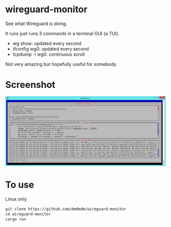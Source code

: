 # wireguard-monitor
See what Wireguard is doing.

It runs just runs 3 commands in a terminal GUI (a TUI).
- wg show: updated every second
- ifconfig wg0: updated every second
- tcpdump -i wg0: continuous scroll

Not very amazing but hopefully useful for somebody.

# Screenshot
![Screenshot](wireguard-monitor.png)

# To use
Linux only

    git clone https://github.com/dmdmdm/wireguard-monitor
    cd wireguard-monitor
    cargo run

